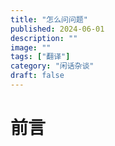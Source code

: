 ```yaml
---
title: "怎么问问题"
published: 2024-06-01
description: ""
image: ""
tags: ["翻译"]
category: "闲话杂谈"
draft: false
---
```


# 前言
